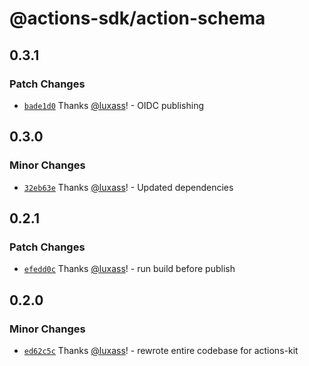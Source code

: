 # @actions-sdk/action-schema

## 0.3.1

### Patch Changes

- [`bade1d0`](https://github.com/luxass/actions-kit/commit/bade1d00ac41fe6e21db65d223b4485662e8c1c2) Thanks [@luxass](https://github.com/luxass)! - OIDC publishing

## 0.3.0

### Minor Changes

- [`32eb63e`](https://github.com/luxass/actions-kit/commit/32eb63efa29b80f4f08a4b99d6f67625fa5d17f7) Thanks [@luxass](https://github.com/luxass)! - Updated dependencies

## 0.2.1

### Patch Changes

- [`efedd0c`](https://github.com/luxass/actions-kit/commit/efedd0cf1448c1d480cddde2ef43a3939b325be6) Thanks [@luxass](https://github.com/luxass)! - run build before publish

## 0.2.0

### Minor Changes

- [`ed62c5c`](https://github.com/luxass/actions-kit/commit/ed62c5c7755ae589636ba1aca5ac11896ca09283) Thanks [@luxass](https://github.com/luxass)! - rewrote entire codebase for actions-kit
